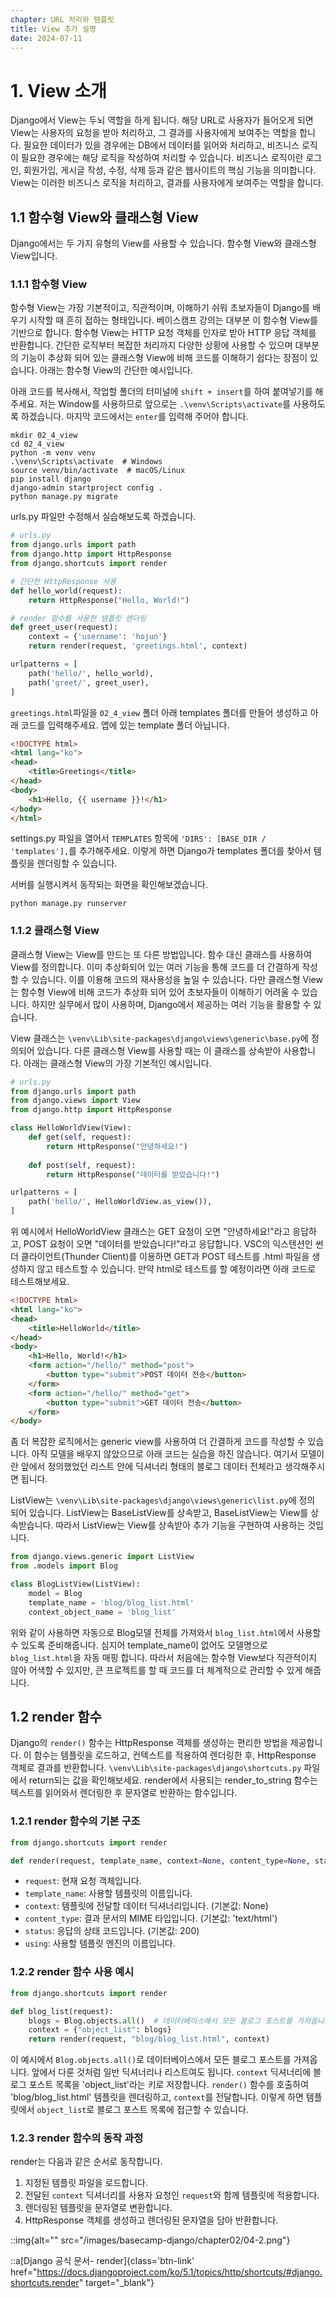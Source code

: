 ```yaml
---
chapter: URL 처리와 템플릿
title: View 추가 설명
date: 2024-07-11
---
```

# 1. View 소개

Django에서 View는 두뇌 역할을 하게 됩니다. 해당 URL로 사용자가 들어오게 되면 View는 사용자의 요청을 받아 처리하고, 그 결과를 사용자에게 보여주는 역할을 합니다. 필요한 데이터가 있을 경우에는 DB에서 데이터를 읽어와 처리하고, 비즈니스 로직이 필요한 경우에는 해당 로직을 작성하여 처리할 수 있습니다. 비즈니스 로직이란 로그인, 회원가입, 게시글 작성, 수정, 삭제 등과 같은 웹사이트의 핵심 기능을 의미합니다. View는 이러한 비즈니스 로직을 처리하고, 결과를 사용자에게 보여주는 역할을 합니다.

## 1.1 함수형 View와 클래스형 View

Django에서는 두 가지 유형의 View를 사용할 수 있습니다. 함수형 View와 클래스형 View입니다.

### 1.1.1 함수형 View
함수형 View는 가장 기본적이고, 직관적이며, 이해하기 쉬워 초보자들이 Django를 배우기 시작할 때 흔히 접하는 형태입니다. 베이스캠프 강의는 대부분 이 함수형 View를 기반으로 합니다. 함수형 View는 HTTP 요청 객체를 인자로 받아 HTTP 응답 객체를 반환합니다. 간단한 로직부터 복잡한 처리까지 다양한 상황에 사용할 수 있으며 대부분의 기능이 추상화 되어 있는 클래스형 View에 비해 코드를 이해하기 쉽다는 장점이 있습니다. 아래는 함수형 View의 간단한 예시입니다.

아래 코드를 복사해서, 작업할 폴더의 터미널에 `shift + insert`를 하여 붙여넣기를 해주세요. 저는 Window를 사용하므로 앞으로는 `.\venv\Scripts\activate`를 사용하도록 하겠습니다. 마지막 코드에서는 `enter`를 입력해 주어야 합니다.

```shell
mkdir 02_4_view
cd 02_4_view
python -m venv venv
.\venv\Scripts\activate  # Windows
source venv/bin/activate  # macOS/Linux
pip install django
django-admin startproject config .
python manage.py migrate
```

urls.py 파일만 수정해서 실습해보도록 하겠습니다.

```python
# urls.py
from django.urls import path
from django.http import HttpResponse
from django.shortcuts import render

# 간단한 HttpResponse 사용
def hello_world(request):
    return HttpResponse("Hello, World!")

# render 함수를 사용한 템플릿 렌더링
def greet_user(request):
    context = {'username': 'hojun'}
    return render(request, 'greetings.html', context)

urlpatterns = [
    path('hello/', hello_world),
    path('greet/', greet_user),
]
```

`greetings.html`파일을 `02_4_view` 폴더 아래 templates 폴더를 만들어 생성하고 아래 코드를 입력해주세요. 앱에 있는 template 폴더 아닙니다.

```html
<!DOCTYPE html>
<html lang="ko">
<head>
    <title>Greetings</title>
</head>
<body>
    <h1>Hello, {{ username }}!</h1>
</body>
</html>
```

settings.py 파일을 열어서 `TEMPLATES` 항목에 `'DIRS': [BASE_DIR / 'templates'],`를 추가해주세요. 이렇게 하면 Django가 templates 폴더를 찾아서 템플릿을 렌더링할 수 있습니다.

서버를 실행시켜서 동작되는 화면을 확인해보겠습니다.

```shell
python manage.py runserver
```

### 1.1.2 클래스형 View

클래스형 View는 View를 만드는 또 다른 방법입니다. 함수 대신 클래스를 사용하여 View를 정의합니다. 이미 추상화되어 있는 여러 기능을 통해 코드를 더 간결하게 작성할 수 있습니다. 이를 이용해 코드의 재사용성을 높일 수 있습니다. 다만 클래스형 View는 함수형 View에 비해 코드가 추상화 되어 있어 초보자들이 이해하기 어려울 수 있습니다. 하지만 실무에서 많이 사용하며, Django에서 제공하는 여러 기능을 활용할 수 있습니다.

View 클래스는 `\venv\Lib\site-packages\django\views\generic\base.py`에 정의되어 있습니다. 다른 클래스형 View를 사용할 때는 이 클래스를 상속받아 사용합니다. 아래는 클래스형 View의 가장 기본적인 예시입니다.

```python
# urls.py
from django.urls import path
from django.views import View
from django.http import HttpResponse

class HelloWorldView(View):
    def get(self, request):
        return HttpResponse("안녕하세요!")
    
    def post(self, request):
        return HttpResponse("데이터를 받았습니다!")

urlpatterns = [
    path('hello/', HelloWorldView.as_view()),
]
```

위 예시에서 HelloWorldView 클래스는 GET 요청이 오면 "안녕하세요!"라고 응답하고, POST 요청이 오면 "데이터를 받았습니다!"라고 응답합니다. VSC의 익스텐션인 썬더 클라이언트(Thunder Client)를 이용하면 GET과 POST 테스트를 .html 파일을 생성하지 않고 테스트할 수 있습니다. 만약 html로 테스트를 할 예정이라면 아래 코드로 테스트해보세요.

```html
<!DOCTYPE html>
<html lang="ko">
<head>
    <title>HelloWorld</title>
</head>
<body>
    <h1>Hello, World!</h1>
    <form action="/hello/" method="post">
        <button type="submit">POST 데이터 전송</button>
    </form>
    <form action="/hello/" method="get">
        <button type="submit">GET 데이터 전송</button>
    </form>
</body>
```

좀 더 복잡한 로직에서는 generic view를 사용하여 더 간결하게 코드를 작성할 수 있습니다. 아직 모델을 배우지 않았으므로 아래 코드는 실습을 하진 않습니다. 여기서 모델이란 앞에서 정의했었던 리스트 안에 딕셔너리 형태의 블로그 데이터 전체라고 생각해주시면 됩니다.

ListView는 `\venv\Lib\site-packages\django\views\generic\list.py`에 정의 되어 있습니다. ListView는 BaseListView를 상속받고, BaseListView는 View를 상속받습니다. 따라서 ListView는 View를 상속받아 추가 기능을 구현하여 사용하는 것입니다.

```python
from django.views.generic import ListView
from .models import Blog

class BlogListView(ListView):
    model = Blog
    template_name = 'blog/blog_list.html'
    context_object_name = 'blog_list'
```

위와 같이 사용하면 자동으로 Blog모델 전체를 가져와서 `blog_list.html`에서 사용할 수 있도록 준비해줍니다. 심지어 template_name이 없어도 모델명으로 `blog_list.html`을 자동 매핑 합니다. 따라서 처음에는 함수형 View보다 직관적이지 않아 어색할 수 있지만, 큰 프로젝트를 할 때 코드를 더 체계적으로 관리할 수 있게 해줍니다.

## 1.2 render 함수
Django의 `render()` 함수는 HttpResponse 객체를 생성하는 편리한 방법을 제공합니다. 이 함수는 템플릿을 로드하고, 컨텍스트를 적용하여 렌더링한 후, HttpResponse 객체로 결과를 반환합니다. `\venv\Lib\site-packages\django\shortcuts.py` 파일에서 return되는 값을 확인해보세요. render에서 사용되는 render_to_string 함수는 텍스트를 읽어와서 렌더링한 후 문자열로 반환하는 함수입니다.

### 1.2.1 render 함수의 기본 구조

```python
from django.shortcuts import render

def render(request, template_name, context=None, content_type=None, status=None, using=None)
```

- `request`: 현재 요청 객체입니다.
- `template_name`: 사용할 템플릿의 이름입니다.
- `context`: 템플릿에 전달할 데이터 딕셔너리입니다. (기본값: None)
- `content_type`: 결과 문서의 MIME 타입입니다. (기본값: 'text/html')
- `status`: 응답의 상태 코드입니다. (기본값: 200)
- `using`: 사용할 템플릿 엔진의 이름입니다.

### 1.2.2 render 함수 사용 예시

```python
from django.shortcuts import render

def blog_list(request):
    blogs = Blog.objects.all()  # 데이터베이스에서 모든 블로그 포스트를 가져옵니다.
    context = {"object_list": blogs}
    return render(request, "blog/blog_list.html", context)
```

이 예시에서 `Blog.objects.all()`로 데이터베이스에서 모든 블로그 포스트를 가져옵니다. 앞에서 다룬 것처럼 일반 딕셔너리나 리스트여도 됩니다. `context` 딕셔너리에 블로그 포스트 목록을 'object_list'라는 키로 저장합니다. `render()` 함수를 호출하여 'blog/blog_list.html' 템플릿을 렌더링하고, `context`를 전달합니다. 이렇게 하면 템플릿에서 `object_list`로 블로그 포스트 목록에 접근할 수 있습니다.

### 1.2.3 render 함수의 동작 과정
render는 다음과 같은 순서로 동작합니다.

1. 지정된 템플릿 파일을 로드합니다.
2. 전달된 `context` 딕셔너리를 사용자 요청인 `request`와 함께 템플릿에 적용합니다.
3. 렌더링된 템플릿을 문자열로 변환합니다.
4. HttpResponse 객체를 생성하고 렌더링된 문자열을 담아 반환합니다.

::img{alt="" src="/images/basecamp-django/chapter02/04-2.png"}

::a[Django 공식 문서- render]{class='btn-link' href="https://docs.djangoproject.com/ko/5.1/topics/http/shortcuts/#django.shortcuts.render" target="\_blank"}